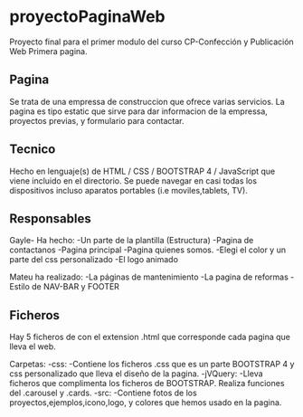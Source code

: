 # proyectoPaginaWeb
Proyecto final para el primer modulo del curso CP-Confección y Publicación Web
Primera pagina.

## Pagina

Se trata de una empressa de construccion que ofrece varias servicios.
La pagina es tipo estatic que sirve  para dar informacion de la empressa, proyectos previas, y formulario para contactar.

## Tecnico

Hecho en lenguaje(s) de HTML / CSS / BOOTSTRAP 4 / JavaScript que viene incluido en el directorio.
Se puede navegar en casi todas los dispositivos incluso aparatos portables (i.e moviles,tablets, TV).

## Responsables
Gayle- Ha hecho: 
-Un parte de la plantilla (Estructura) 
-Pagina de contactanos 
-Pagina principal
-Pagina quienes somos.
-Elegi el color y un parte del css personalizado
-El logo animado

Mateu ha realizado:
-La páginas de mantenimiento
-La pagina de reformas
-Estilo de NAV-BAR y FOOTER

## Ficheros
Hay 5 ficheros de con el extension .html que corresponde cada pagina que lleva el web.

Carpetas: 
-css:
    -Contiene los ficheros .css que es un parte BOOTSTRAP 4 y css personalizado que lleva el diseño de la pagina.
-jVQuery:
    -Lleva ficheros que complimenta los ficheros de BOOTSTRAP. Realiza funciones del .carousel y .cards.
-src:
    -Contiene fotos de los proyectos,ejemplos,icono,logo, y colores que hemos usado en la pagina.
